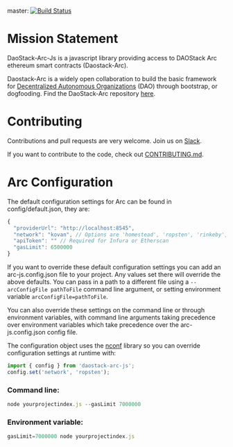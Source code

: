 master: [![Build Status](https://travis-ci.org/daostack/arc-js/images/dao-icon.png?branch=master)](https://travis-ci.org/daostack/arc-js)

# Mission Statement

DaoStack-Arc-Js is a javascript library providing access to DAOStack Arc ethereum smart contracts (Daostack-Arc).

Daostack-Arc is a widely open collaboration to build the basic framework for [Decentralized Autonomous Organizations](https://en.wikipedia.org/wiki/Decentralized_autonomous_organization) (DAO) through bootstrap, or dogfooding.  Find the DaoStack-Arc repository [here](https://github.com/daostack/daostack).


# Contributing

Contributions and pull requests are very welcome. Join us on [Slack](daostack.slack.com).

If you want to contribute to the code, check out  [CONTRIBUTING.md](CONTRIBUTING.md).


# Arc Configuration
The default configuration settings for Arc can be found in config/default.json, they are:

```javascript
{
  "providerUrl": "http://localhost:8545",
  "network": "kovan", // Options are 'homestead', 'ropsten', 'rinkeby', 'kovan'
  "apiToken": "" // Required for Infura or Etherscan
  "gasLimit": 6500000
}
```

If you want to override these default configuration settings you can add an arc-js.config.json file to your project. Any values set there will override the above defaults. You can pass in a path to a different file using a `--arcConfigFile pathToFile` command line argument, or setting environment variable `arcConfigFile=pathToFile`.

You can also override these settings on the command line or through environment variables, with command line arguments taking precedence over environment variables which take precedence over the arc-js.config.json config file.

The configuration object uses the [nconf](https://github.com/indexzero/nconf) library so you can override configuration settings at runtime with:
```javascript
import { config } from 'daostack-arc-js';
config.set('network', 'ropsten');
```

### Command line:

```javascript
node yourprojectindex.js --gasLimit 7000000
```

### Environment variable:

```javascript
gasLimit=7000000 node yourprojectindex.js
```

